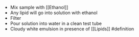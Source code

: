 - Mix sample with [[Ethanol]]
- Any lipid will go into solution with ethanol
- Filter
- Pour solution into water in a clean test tube
- Cloudy white emulsion in presence of [[Lipids]]
#definition